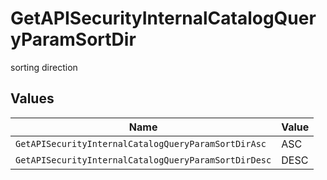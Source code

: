 # GetAPISecurityInternalCatalogQueryParamSortDir

sorting direction


## Values

| Name                                                 | Value                                                |
| ---------------------------------------------------- | ---------------------------------------------------- |
| `GetAPISecurityInternalCatalogQueryParamSortDirAsc`  | ASC                                                  |
| `GetAPISecurityInternalCatalogQueryParamSortDirDesc` | DESC                                                 |